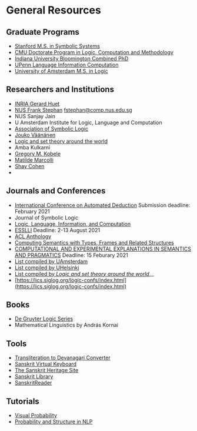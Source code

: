 # General Resources

## Graduate Programs

* [Stanford M.S. in Symbolic Systems](https://symsys.stanford.edu/graduatesmasters-program/ms-degree-requirements)
* [CMU Doctorate Program in Logic, Computation and Methodology](https://www.cmu.edu/dietrich/philosophy/graduate/phd/lcm-phil/index.html)
* [Indiana University Bloomington Combined PhD](https://cogs.sitehost.iu.edu/graduate/degrees/combined-phd.php)
* [UPenn Language Information Computation](https://www.cis.upenn.edu/~lc/)
* [University of Amsterdam M.S. in Logic](https://www.uva.nl/en/programmes/masters/logic/logic.html?cb)

## Researchers and Institutions

* [INRIA Gerard Huet](https://scholar.google.fr/citations?user=0kqdfWEAAAAJ&hl=en)
* [NUS Frank Stephan](https://www.comp.nus.edu.sg/~fstephan/mathlogicug.html) fstephan@comp.nus.edu.sg
* NUS Sanjay Jain
* U Amsterdam Institute for Logic, Language and Computation
* [Association of Symbolic Logic](http://aslonline.org/about-the-asl/)
* [Jouko Väänänen](http://www.math.helsinki.fi/logic/people/jouko.vaananen/)
* [Logic and set theory around the world](http://settheory.net/world)
* Amba Kulkarni
* [Gregory M. Kobele](https://home.uni-leipzig.de/~gkobele/)
* [Matilde Marcolli](http://www.its.caltech.edu/~matilde/)
* [ Shay Cohen](http://homepages.inf.ed.ac.uk/scohen/)
* 
## Journals and Conferences

* [International Conference on Automated Deduction](http://cade-28.info/) Submission deadline: February 2021
* Journal of Symbolic Logic
* [Logic, Language, Information, and Computation](https://link.springer.com/book/10.1007/978-3-662-59533-6)
* [ESSLLI](https://www.esslli.eu/about/about-esslli.html) Deadline: 2-13 August 2021
* [ACL Anthology](https://www.aclweb.org/anthology/)
* [Computing Semantics with Types, Frames and Related Structures](https://sites.google.com/view/cstfrs-2020/call-for-papers?authuser=0)
* [COMPUTATIONAL AND EXPERIMENTAL EXPLANATIONS IN SEMANTICS AND PRAGMATICS](https://www.jakubszymanik.com/CoSaQ/events/explanations-semantics/) Deadline: 15 Feburary 2021
* [List compiled by UAmsterdam](https://www.illc.uva.nl/NewsandEvents/Events/Conferences/#Upcoming-conferences)
* [List compiled by UHelsinki](https://wiki.helsinki.fi/display/Logic/Links)
* [List compiled by _Logic and set theory around the world_](http://settheory.net/world)\_\_
* [https://lics.siglog.org/logic-confs/index.html](https://lics.siglog.org/logic-confs/index.html)

## Books

* [De Gruyter Logic Series](https://www.degruyter.com/view/serial/OML-B?contents=toc-59654) 
* Mathematical Linguistics by András Kornai

## Tools

* [Transliteration to Devanagari Converter ](http://www.learnsanskrit.org/tools/sanscript)
* [Sanskrit Virtual Keyboard](https://www.lexilogos.com/keyboard/sanskrit_latin.htm)
* [The Sanskrit Heritage Site](https://sanskrit.inria.fr/)
* [Sanskrit Library](https://sanskritlibrary.org/)
* [SanskritReader](http://www.sanskritreader.de/)

## Tutorials

* [Visual Probability](https://seeing-theory.brown.edu/index.html#firstPage)
* [Probability and Structure in NLP](http://www.cs.cmu.edu/~nasmith/psnlp/)

